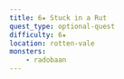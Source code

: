 ```yaml
---
title: 6★ Stuck in a Rut
quest_type: optional-quest
difficulty: 6★
location: rotten-vale
monsters:
    - radobaan
---
```

